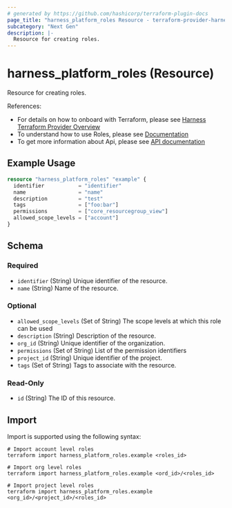 ```yaml
---
# generated by https://github.com/hashicorp/terraform-plugin-docs
page_title: "harness_platform_roles Resource - terraform-provider-harness"
subcategory: "Next Gen"
description: |-
  Resource for creating roles.
---
```


# harness_platform_roles (Resource)

Resource for creating roles.

References:
- For details on how to onboard with Terraform, please see [Harness Terraform Provider Overview](https://developer.harness.io/docs/platform/terraform/harness-terraform-provider-overview/)
- To understand how to use Roles, please see [Documentation](https://developer.harness.io/docs/platform/Role-Based-Access-Control/add-manage-roles)
- To get more information about Api, please see [API documentation](https://apidocs.harness.io/tag/Roles)
## Example Usage

```terraform
resource "harness_platform_roles" "example" {
  identifier           = "identifier"
  name                 = "name"
  description          = "test"
  tags                 = ["foo:bar"]
  permissions          = ["core_resourcegroup_view"]
  allowed_scope_levels = ["account"]
}
```

<!-- schema generated by tfplugindocs -->
## Schema

### Required

- `identifier` (String) Unique identifier of the resource.
- `name` (String) Name of the resource.

### Optional

- `allowed_scope_levels` (Set of String) The scope levels at which this role can be used
- `description` (String) Description of the resource.
- `org_id` (String) Unique identifier of the organization.
- `permissions` (Set of String) List of the permission identifiers
- `project_id` (String) Unique identifier of the project.
- `tags` (Set of String) Tags to associate with the resource.

### Read-Only

- `id` (String) The ID of this resource.

## Import

Import is supported using the following syntax:

```shell
# Import account level roles
terraform import harness_platform_roles.example <roles_id>

# Import org level roles
terraform import harness_platform_roles.example <ord_id>/<roles_id>

# Import project level roles
terraform import harness_platform_roles.example <org_id>/<project_id>/<roles_id>
```
